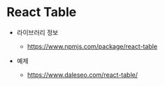 # React Table

- 라이브러리 정보
    - https://www.npmjs.com/package/react-table

- 예제
    - https://www.daleseo.com/react-table/